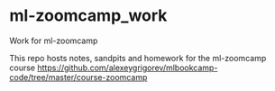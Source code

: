 # ml-zoomcamp_work
Work for ml-zoomcamp

This repo hosts notes, sandpits and homework for the ml-zoomcamp course https://github.com/alexeygrigorev/mlbookcamp-code/tree/master/course-zoomcamp
